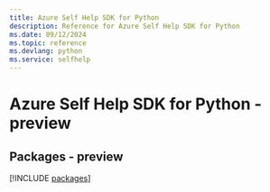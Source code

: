 ```yaml
---
title: Azure Self Help SDK for Python
description: Reference for Azure Self Help SDK for Python
ms.date: 09/12/2024
ms.topic: reference
ms.devlang: python
ms.service: selfhelp
---
```

# Azure Self Help SDK for Python - preview
## Packages - preview
[!INCLUDE [packages](self-help-index.md)]